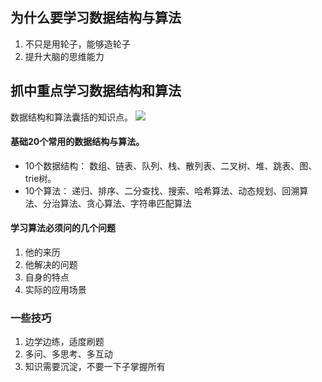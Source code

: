 
## 为什么要学习数据结构与算法
1. 不只是用轮子，能够造轮子
2. 提升大脑的思维能力

## 抓中重点学习数据结构和算法


数据结构和算法囊括的知识点。
![](https://static001.geekbang.org/resource/image/91/a7/913e0ababe43a2d57267df5c5f0832a7.jpg
)

#### 基础20个常用的数据结构与算法。
* 10个数据结构： 数组、链表、队列、栈、散列表、二叉树、堆、跳表、图、trie树。
* 10个算法： 递归、排序、二分查找、搜索、哈希算法、动态规划、回溯算法、分治算法、贪心算法、字符串匹配算法

#### 学习算法必须问的几个问题
1. 他的来历
2. 他解决的问题
3. 自身的特点
4. 实际的应用场景



### 一些技巧
1. 边学边练，适度刷题
2. 多问、多思考、多互动
3. 知识需要沉淀，不要一下子掌握所有
